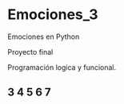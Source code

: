 # Emociones_3

Emociones en Python 

Proyecto final

Programación logica y funcional.

## 3 4 5 6 7
